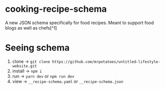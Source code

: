 # cooking-recipe-schema
A new JSON schema specifically for food recipes. Meant to support food blogs as well as chefs[^1]

# Seeing schema
1. clone → `git clone https://github.com/mrpotatoes/untitled-lifestyle-website.git`
1. install → `npm i`
1. run → `yarn dev` or `npm run dev`
1. view → `__recipe-schema.yaml` or `__recipe-schema.json`